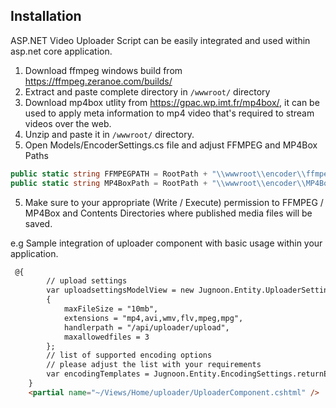 ## Installation

ASP.NET Video Uploader Script can be easily integrated and used within asp.net core application.

1.  Download ffmpeg windows build from https://ffmpeg.zeranoe.com/builds/
1. Extract and paste complete directory in `/wwwroot/` directory
2. Download mp4box utlity from https://gpac.wp.imt.fr/mp4box/, it can be used to apply meta information to mp4 video that's required to stream videos over the web.
3.  Unzip and paste it in `/wwwroot/` directory.
4. Open Models/EncoderSettings.cs file and adjust FFMPEG and MP4Box Paths 

```csharp
public static string FFMPEGPATH = RootPath + "\\wwwroot\\encoder\\ffmpeg-4.1-win64-static\\bin\\ffmpeg.exe";
public static string MP4BoxPath = RootPath + "\\wwwroot\\encoder\\MP4Box\\MP4Box.exe"
```

5. Make sure to your appropriate (Write / Execute) permission to FFMPEG / MP4Box and Contents Directories where published media files will be saved.

e.g Sample integration of uploader component with basic usage within your application.

```html
 @{
        // upload settings
        var uploadsettingsModelView = new Jugnoon.Entity.UploaderSettingsModelView()
        {
            maxFileSize = "10mb",
            extensions = "mp4,avi,wmv,flv,mpeg,mpg",
            handlerpath = "/api/uploader/upload",
            maxallowedfiles = 3
        };
        // list of supported encoding options
        // please adjust the list with your requirements
        var encodingTemplates = Jugnoon.Entity.EncodingSettings.returnEncodingTemplates();
    }
    <partial name="~/Views/Home/uploader/UploaderComponent.cshtml" />
```

